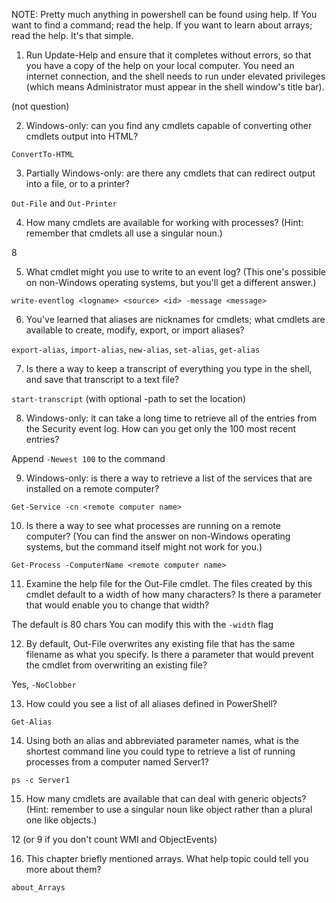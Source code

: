 NOTE: Pretty much anything in powershell can be found using help.
If You want to find a command; read the help. If you want to learn about arrays; read the help. It's that simple.

1.  Run Update-Help and ensure that it completes without errors, so that you have a copy of the help on your local computer. You need an internet connection, and the shell needs to run under elevated privileges (which means Administrator must appear in the shell window's title bar).

(not question)

2.  Windows-only: can you find any cmdlets capable of converting other cmdlets output into HTML?

`ConvertTo-HTML`

3.  Partially Windows-only: are there any cmdlets that can redirect output into a file, or to a printer?

`Out-File` and `Out-Printer`

4.  How many cmdlets are available for working with processes? (Hint: remember that cmdlets all use a singular noun.)

8

5.  What cmdlet might you use to write to an event log? (This one's possible on non-Windows operating systems, but you'll get a different answer.)

`write-eventlog <logname> <source> <id> -message <message>`

6.  You've learned that aliases are nicknames for cmdlets; what cmdlets are available to create, modify, export, or import aliases?

`export-alias`, `import-alias`,  `new-alias`, `set-alias`, `get-alias`

7.  Is there a way to keep a transcript of everything you type in the shell, and save that transcript to a text file?

`start-transcript` (with optional -path to set the location)

8.  Windows-only: it can take a long time to retrieve all of the entries from the Security event log. How can you get only the 100 most recent entries?

Append `-Newest 100` to the command

9.  Windows-only: is there a way to retrieve a list of the services that are installed on a remote computer?

`Get-Service -cn <remote computer name>`

10.  Is there a way to see what processes are running on a remote computer? (You can find the answer on non-Windows operating systems, but the command itself might not work for you.)

`Get-Process -ComputerName <remote computer name>`

11.  Examine the help file for the Out-File cmdlet. The files created by this cmdlet default to a width of how many characters? Is there a parameter that would enable you to change that width?

The default is 80 chars
You can modify this with the `-width` flag

12.  By default, Out-File overwrites any existing file that has the same filename as what you specify. Is there a parameter that would prevent the cmdlet from overwriting an existing file?

Yes, `-NoClobber`

13.  How could you see a list of all aliases defined in PowerShell?

`Get-Alias`

14.  Using both an alias and abbreviated parameter names, what is the shortest command line you could type to retrieve a list of running processes from a computer named Server1?

`ps -c Server1`

15.  How many cmdlets are available that can deal with generic objects? (Hint: remember to use a singular noun like object rather than a plural one like objects.)

12 (or 9 if you don't count WMI and ObjectEvents)

16.  This chapter briefly mentioned arrays. What help topic could tell you more about them?

`about_Arrays`

